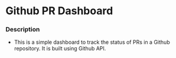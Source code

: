 # Github PR Dashboard

### Description 

- This is a simple dashboard to track the status of PRs in a Github repository. It is built using Github API.
